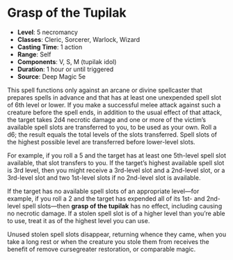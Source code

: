 # Grasp of the Tupilak

- **Level**: 5 necromancy
- **Classes**: Cleric, Sorcerer, Warlock, Wizard
- **Casting Time**: 1 action
- **Range**: Self
- **Components**: V, S, M (tupilak idol)
- **Duration**: 1 hour or until triggered
- **Source**: Deep Magic 5e

This spell functions only against an arcane or divine spellcaster that prepares spells in advance and that has at least one unexpended spell slot of 6th level or lower. If you make a successful melee attack against such a creature before the spell ends, in addition to the usual effect of that attack, the target takes 2d4 necrotic damage and one or more of the victim’s available spell slots are transferred to you, to be used as your own. Roll a d6; the result equals the total levels of the slots transferred. Spell slots of the highest possible level are transferred before lower-level slots.

For example, if you roll a 5 and the target has at least one 5th-level spell slot available, that slot transfers to you. If the target’s highest available spell slot is 3rd level, then you might receive a 3rd-level slot and a 2nd-level slot, or a 3rd-level slot and two 1st-level slots if no 2nd-level slot is available.

If the target has no available spell slots of an appropriate level—for example, if you roll a 2 and the target has expended all of its 1st- and 2nd-level spell slots—then **grasp of the tupilak** has no effect, including causing no necrotic damage. If a stolen spell slot is of a higher level than you’re able to use, treat it as of the highest level you can use.

Unused stolen spell slots disappear, returning whence they came, when you take a long rest or when the creature you stole them from receives the benefit of remove cursegreater restoration, or comparable magic.

